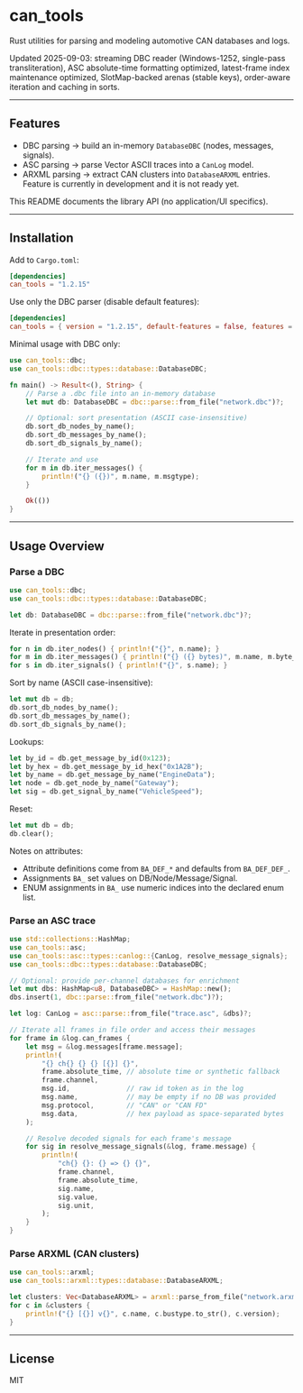 
# can_tools

Rust utilities for parsing and modeling automotive CAN databases and logs.

Updated 2025-09-03: streaming DBC reader (Windows-1252, single-pass transliteration),
ASC absolute-time formatting optimized, latest-frame index maintenance optimized,
SlotMap-backed arenas (stable keys), order-aware iteration and caching in sorts.

---

## Features

- DBC parsing → build an in-memory `DatabaseDBC` (nodes, messages, signals).
- ASC parsing → parse Vector ASCII traces into a `CanLog` model.
- ARXML parsing → extract CAN clusters into `DatabaseARXML` entries. Feature is currently in development and it is not ready yet.

This README documents the library API (no application/UI specifics).

---

## Installation

Add to `Cargo.toml`:

```toml
[dependencies]
can_tools = "1.2.15"
```

Use only the DBC parser (disable default features):

```toml
[dependencies]
can_tools = { version = "1.2.15", default-features = false, features = ["dbc"] }
```

Minimal usage with DBC only:

```rust
use can_tools::dbc;
use can_tools::dbc::types::database::DatabaseDBC;

fn main() -> Result<(), String> {
    // Parse a .dbc file into an in-memory database
    let mut db: DatabaseDBC = dbc::parse::from_file("network.dbc")?;

    // Optional: sort presentation (ASCII case-insensitive)
    db.sort_db_nodes_by_name();
    db.sort_db_messages_by_name();
    db.sort_db_signals_by_name();

    // Iterate and use
    for m in db.iter_messages() {
        println!("{} ({})", m.name, m.msgtype);
    }

    Ok(())
}
```

---

## Usage Overview

### Parse a DBC

```rust
use can_tools::dbc;
use can_tools::dbc::types::database::DatabaseDBC;

let db: DatabaseDBC = dbc::parse::from_file("network.dbc")?;
```

Iterate in presentation order:

```rust
for n in db.iter_nodes() { println!("{}", n.name); }
for m in db.iter_messages() { println!("{} ({} bytes)", m.name, m.byte_length); }
for s in db.iter_signals() { println!("{}", s.name); }
```

Sort by name (ASCII case-insensitive):

```rust
let mut db = db;
db.sort_db_nodes_by_name();
db.sort_db_messages_by_name();
db.sort_db_signals_by_name();
```

Lookups:

```rust
let by_id = db.get_message_by_id(0x123);
let by_hex = db.get_message_by_id_hex("0x1A2B");
let by_name = db.get_message_by_name("EngineData");
let node = db.get_node_by_name("Gateway");
let sig = db.get_signal_by_name("VehicleSpeed");
```

Reset:

```rust
let mut db = db;
db.clear();
```

Notes on attributes:
- Attribute definitions come from `BA_DEF_*` and defaults from `BA_DEF_DEF_`.
- Assignments `BA_` set values on DB/Node/Message/Signal.
- ENUM assignments in `BA_` use numeric indices into the declared enum list.

### Parse an ASC trace

```rust
use std::collections::HashMap;
use can_tools::asc;
use can_tools::asc::types::canlog::{CanLog, resolve_message_signals};
use can_tools::dbc::types::database::DatabaseDBC;

// Optional: provide per-channel databases for enrichment
let mut dbs: HashMap<u8, DatabaseDBC> = HashMap::new();
dbs.insert(1, dbc::parse::from_file("network.dbc")?);

let log: CanLog = asc::parse::from_file("trace.asc", &dbs)?;

// Iterate all frames in file order and access their messages
for frame in &log.can_frames {
    let msg = &log.messages[frame.message];
    println!(
        "{} ch{} {} {} [{}] {}",
        frame.absolute_time, // absolute time or synthetic fallback
        frame.channel,
        msg.id,              // raw id token as in the log
        msg.name,            // may be empty if no DB was provided
        msg.protocol,        // "CAN" or "CAN FD"
        msg.data,            // hex payload as space-separated bytes
    );

    // Resolve decoded signals for each frame's message
    for sig in resolve_message_signals(&log, frame.message) {
        println!(
            "ch{} {}: {} => {} {}",
            frame.channel,
            frame.absolute_time,
            sig.name,
            sig.value,
            sig.unit,
        );
    }
}
```

### Parse ARXML (CAN clusters)

```rust
use can_tools::arxml;
use can_tools::arxml::types::database::DatabaseARXML;

let clusters: Vec<DatabaseARXML> = arxml::parse_from_file("network.arxml")?;
for c in &clusters {
    println!("{} [{}] v{}", c.name, c.bustype.to_str(), c.version);
}
```

---

## License

MIT
